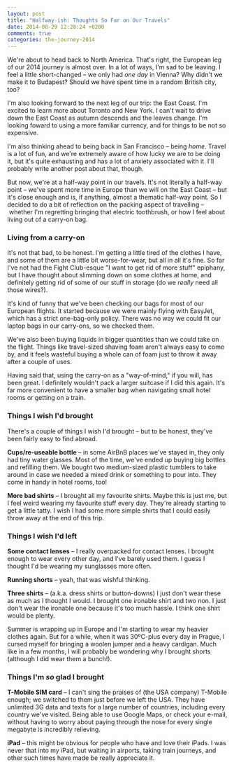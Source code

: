 ```yaml
---
layout: post
title: "Halfway-ish: Thoughts So Far on Our Travels"
date: 2014-08-29 12:28:24 +0200
comments: true
categories: the-journey-2014
---
```


We're about to head back to North America. That's right, the European leg of our 2014 journey is almost over. In a lot of ways, I'm sad to be leaving. I feel a little short-changed – we only had *one day* in Vienna? Why didn't we make it to Budapest? Should we have spent time in a random British city, too?

I'm also looking forward to the next leg of our trip: the East Coast. I'm excited to learn more about Toronto and New York. I can't wait to drive down the East Coast as autumn descends and the leaves change. I'm looking foward to using a more familiar currency, and for things to be not so expensive.

I'm also thinking ahead to being back in San Francisco – being *home*. Travel is a lot of fun, and we're extremely aware of how lucky we are to be doing it, but it's quite exhausting and has a lot of anxiety associated with it. I'll probably write another post about that, though.

But now, we're at a half-way point in our travels. It's not literally a half-way point – we've spent more time in Europe than we will on the East Coast – but it's close enough and is, if anything, almost a thematic half-way point. So I decided to do a bit of reflection on the packing aspect of travelling – whether I'm regretting bringing that electric toothbrush, or how I feel about living out of a carry-on bag.

### Living from a carry-on
It's not that bad, to be honest. I'm getting a little tired of the clothes I have, and some of them are a little bit worse-for-wear, but all in all it's fine. So far I've not had the Fight Club-esque "I want to get rid of more stuff" epiphany, but I have thought about slimming down on some clothes at home, and definitely getting rid of some of our stuff in storage (do we *really* need all those wires?). 

It's kind of funny that we've been checking our bags for most of our European flights. It started because we were mainly flying with EasyJet, which has a strict one-bag-only policy. There was no way we could fit our laptop bags in our carry-ons, so we checked them. 

We've also been buying liquids in bigger quantities than we could take on the flight. Things like travel-sized shaving foam aren't always easy to come by, and it feels wasteful buying a whole can of foam just to throw it away after a couple of uses.

Having said that, using the carry-on as a "way-of-mind," if you will, has been great. I definitely wouldn't pack a larger suitcase if I did this again. It's far more convenient to have a smaller bag when navigating small hotel rooms or getting on a train. 

### Things I wish I'd brought
There's a couple of things I wish I'd brought – but to be honest, they've been fairly easy to find abroad.

**Cups/re-useable bottle** – in some AirBnB places we've stayed in, they only had tiny water glasses. Most of the time, we've ended up buying big bottles and refilling them. We bought two medium-sized plastic tumblers to take around in case we needed a mixed drink or something to pour into. They come in handy in hotel rooms, too!

**More bad shirts** – I brought all my favourite shirts. Maybe this is just me, but I feel weird wearing my favourite stuff every day. They're already starting to get a little tatty. I wish I had some more simple shirts that I could easily throw away at the end of this trip.

### Things I wish I'd left

**Some contact lenses** – I really overpacked for contact lenses. I brought enough to wear every other day, and I've barely used them. I guess I thought I'd be wearing my sunglasses more often.

**Running shorts** – yeah, that was wishful thinking.

**Three shirts** – (a.k.a. dress shirts or button-downs) I just don't wear these as much as I thought I would. I brought one ironable shirt and two non. I just don't wear the ironable one because it's too much hassle. I think one shirt would be plenty.

Summer is wrapping up in Europe and I'm starting to wear my heavier clothes again. But for a while, when it was 30ºC-plus every day in Prague, I cursed myself for bringing a woolen jumper and a heavy cardigan. Much like in a few months, I will probably be wondering why I brought shorts (although I did wear them a bunch!).

### Things I'm *so* glad I brought

**T-Mobile SIM card** – I can't sing the praises of (the USA company) T-Mobile enough; we switched to them just before we left the USA.  They have unlimited 3G data and texts for a large number of countries, including every country we've visited. Being able to use Google Maps, or check your e-mail, without having to worry about paying through the nose for every single megabyte is incredibly relieving.

**iPad** – this might be obvious for people who have and love their iPads. I was never that into my iPad, but waiting in airports, taking train journeys, and other such times have made be really appreciate it.  
